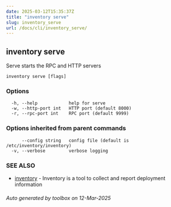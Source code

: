 ```yaml
---
date: 2025-03-12T15:35:37Z
title: "inventory serve"
slug: inventory_serve
url: /docs/cli/inventory_serve/
---
```

## inventory serve

Serve starts the RPC and HTTP servers

```
inventory serve [flags]
```

### Options

```
  -h, --help            help for serve
  -w, --http-port int   HTTP port (default 8000)
  -r, --rpc-port int    RPC port (default 9999)
```

### Options inherited from parent commands

```
      --config string   config file (default is /etc/inventory/inventory)
  -v, --verbose         verbose logging
```

### SEE ALSO

* [inventory](/inventory/docs/cli/inventory/)	 - Inventory is a tool to collect and report deployment information

###### Auto generated by toolbox on 12-Mar-2025
